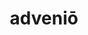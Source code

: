 ---
title: adveniō
meaning: to arrive
ch: [five, mt, mt5thru7]
pos: verb
inf: advenīre
secondppstem: adven
infend: īre
conjugation: fourth
---